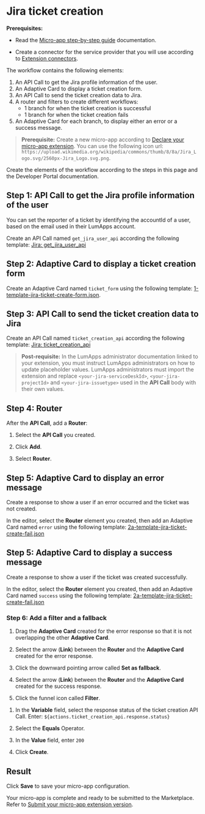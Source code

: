 # Jira ticket creation

**Prerequisites:**

- Read the [Micro-app step-by-step guide](https://developer.lumapps.com/portal/documentation/micro-app-steps/micro_app_step_by_step.md) documentation.
    
- Create a connector for the service provider that you will use according to [Extension connectors](https://docs.lumapps.com/docs/admin-l43084339674928007extensions).

The workflow contains the following elements:
1. An API Call to get the Jira profile information of the user.
2. An Adaptive Card to display a ticket creation form.
3. An API Call to send the ticket creation data to Jira.
4. A router and filters to create different workflows:
    - 1 branch for when the ticket creation is successful
    - 1 branch for when the ticket creation fails
5. An Adaptive Card for each branch, to display either an error or a success message.

> **Prerequisite:** Create a new micro-app according to [Declare your micro-app extension](https://developer.lumapps.com/portal/documentation/micro-app-steps/declare-your-microapp-extension.md). You can use the following icon url: `https://upload.wikimedia.org/wikipedia/commons/thumb/8/8a/Jira_Logo.svg/2560px-Jira_Logo.svg.png`.

Create the elements of the workflow according to the steps in this page and the Developer Portal documentation.

## Step 1: API Call to get the Jira profile information of the user

You can set the reporter of a ticket by identifying the accountId of a user, based on the email used in their LumApps account.

Create an API Call named `get_jira_user_api` according the following template: [Jira: get_jira_user_api](https://documenter.getpostman.com/view/32450244/2sA3kPq5Do#bcc60043-aa49-4406-9392-f9121494be33)

## Step 2: Adaptive Card to display a ticket creation form

Create an Adaptive Card named `ticket_form` using the following template: [1-template-jira-ticket-create-form.json](1-template-jira-ticket-create-form.json).

<!-- Documentation to be added to create a first API Call to authenticate when using a connector with the "Basic" option, that will be available in the new connector UI?

GET https://${atlassian-domain}.atlassian.net/rest/api/3/user/search?query=${email}

To retrieve accountId
 -->

## Step 3: API Call to send the ticket creation data to Jira

Create an API Call named `ticket_creation_api` according the following template: [Jira: ticket_creation_api](https://documenter.getpostman.com/view/32450244/2sA3kPq5Do#6382016e-ac7f-406d-89e2-ef2f94bdb3f1)

> **Post-requisite:** In the LumApps administrator documentation linked to your extension, you must instruct LumApps administrators on how to update placeholder values. LumApps administrators must import the extension and replace `<your-jira-serviceDeskId>`, `<your-jira-projectId>` and `<your-jira-issuetype>` used in the **API Call** body with their own values.

## Step 4: Router

After the **API Call**, add a **Router**:

1. Select the **API Call** you created.

2. Click **Add**.

3. Select **Router**.

## Step 5: Adaptive Card to display an error message

Create a response to show a user if an error occurred and the ticket was not created.

In the editor, select the **Router** element you created, then add an Adaptive Card named `error` using the following template: [2a-template-jira-ticket-create-fail.json](2a-template-jira-ticket-create-fail.json)

## Step 5: Adaptive Card to display a success message

Create a response to show a user if the ticket was created successfully.

In the editor, select the **Router** element you created, then add an Adaptive Card named `success` using the following template: [2a-template-jira-ticket-create-fail.json](2a-template-jira-ticket-create-fail.json)

### Step 6: Add a filter and a fallback

1. Drag the **Adaptive Card** created for the error response so that it is not overlapping the other **Adaptive Card**.

2. Select the arrow (**Link**) between the **Router** and the **Adaptive Card** created for the error response.

3. Click the downward pointing arrow called **Set as fallback**.

4. Select the arrow (**Link**) between the **Router** and the **Adaptive Card** created for the success response.

5. Click the funnel icon called **Filter**.

<!-- I did not have a connector to test the micro-app, what variable and value would be used to identify a successful ticket creation? -->
1. In the **Variable** field, select the response status of the ticket creation API Call. Enter: `${actions.ticket_creation_api.response.status}`

2. Select the **Equals** Operator.

3. In the **Value** field, enter `200`

4. Click **Create**.

## Result

Click **Save** to save your micro-app configuration.

Your micro-app is complete and ready to be submitted to the Marketplace. Refer to [Submit your micro-app extension version](https://developer.lumapps.com/portal/documentation/micro-app-steps/submit-microapp.md).
